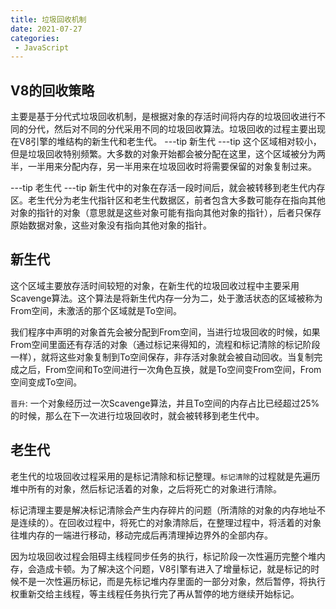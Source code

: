 ```yaml
---
title: 垃圾回收机制
date: 2021-07-27
categories: 
 - JavaScript
---
```


## V8的回收策略
主要是基于分代式垃圾回收机制，是根据对象的存活时间将内存的垃圾回收进行不同的分代，然后对不同的分代采用不同的垃圾回收算法。垃圾回收的过程主要出现在V8引擎的堆结构的新生代和老生代。
---tip
新生代
---tip
这个区域相对较小，但是垃圾回收特别频繁。大多数的对象开始都会被分配在这里，这个区域被分为两半，一半用来分配内存，另一半用来在垃圾回收时将需要保留的对象复制过来。

---tip
老生代
---tip
新生代中的对象在存活一段时间后，就会被转移到老生代内存区。老生代分为老生代指针区和老生代数据区，前者包含大多数可能存在指向其他对象的指针的对象（意思就是这些对象可能有指向其他对象的指针），后者只保存原始数据对象，这些对象没有指向其他对象的指针。

## 新生代
这个区域主要放存活时间较短的对象，在新生代的垃圾回收过程中主要采用Scavenge算法。这个算法是将新生代内存一分为二，处于激活状态的区域被称为From空间，未激活的那个区域就是To空间。

我们程序中声明的对象首先会被分配到From空间，当进行垃圾回收的时候，如果From空间里面还有存活的对象（通过标记来得知的，流程和标记清除的标记阶段一样），就将这些对象复制到To空间保存，非存活对象就会被自动回收。当复制完成之后，From空间和To空间进行一次角色互换，就是To空间变From空间，From空间变成To空间。

`晋升`: 一个对象经历过一次Scavenge算法，并且To空间的内存占比已经超过25%的时候，那么在下一次进行垃圾回收时，就会被转移到老生代中。

## 老生代
老生代的垃圾回收过程采用的是标记清除和标记整理。`标记清除`的过程就是先遍历堆中所有的对象，然后标记活着的对象，之后将死亡的对象进行清除。

标记清理主要是解决标记清除会产生内存碎片的问题（所清除的对象的内存地址不是连续的）。在回收过程中，将死亡的对象清除后，在整理过程中，将活着的对象往堆内存的一端进行移动，移动完成后再清理掉边界外的全部内存。

因为垃圾回收过程会阻碍主线程同步任务的执行，标记阶段一次性遍历完整个堆内存，会造成卡顿。为了解决这个问题，V8引擎有进入了增量标记，就是标记的时候不是一次性遍历标记，而是先标记堆内存里面的一部分对象，然后暂停，将执行权重新交给主线程，等主线程任务执行完了再从暂停的地方继续开始标记。